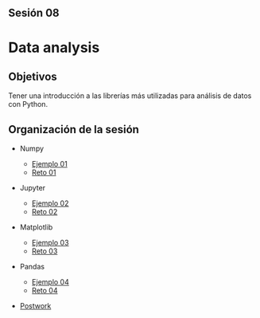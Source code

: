 ## Sesión 08
# Data analysis

## Objetivos

Tener una introducción a las librerías más utilizadas para análisis de datos con Python.

## Organización de la sesión

* Numpy
  * [Ejemplo 01](ejemplo01/readme.md)
  * [Reto 01](reto01/readme.md)
* Jupyter
  * [Ejemplo 02](ejemplo02/readme.md)
  * [Reto 02](reto02/readme.md)
* Matplotlib
  * [Ejemplo 03](ejemplo03/readme.md)
  * [Reto 03](reto03/readme.md)
* Pandas
  * [Ejemplo 04](ejemplo04/readme.md)
  * [Reto 04](reto04/readme.md)

* [Postwork](postwork/readme.md)

